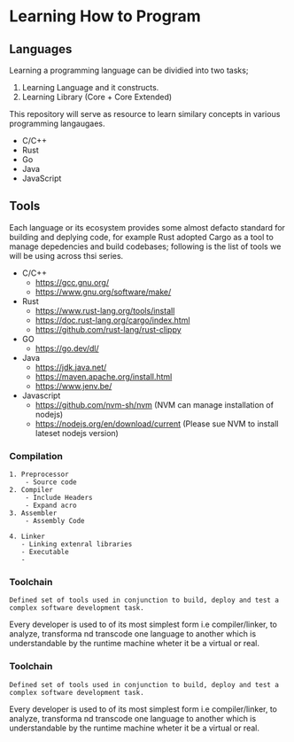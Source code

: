 # Learning How to Program

## Languages
Learning a programming language can be dividied into two tasks;

1. Learning Language and it constructs.
2. Learning Library (Core + Core Extended)
   
This repository will serve as resource to learn similary concepts in various programming langaugaes.
- C/C++
- Rust
- Go
- Java
- JavaScript
  
## Tools
Each language or its ecosystem provides some almost defacto standard for building and deplying code, for example Rust adopted Cargo as a tool to manage depedencies and build codebases; following is the list of tools we will be using across thsi series.

- C/C++
  - https://gcc.gnu.org/
  - https://www.gnu.org/software/make/
- Rust  
  - https://www.rust-lang.org/tools/install
  - https://doc.rust-lang.org/cargo/index.html
  - https://github.com/rust-lang/rust-clippy
- GO
  - https://go.dev/dl/
- Java
  - https://jdk.java.net/
  - https://maven.apache.org/install.html
  - https://www.jenv.be/
- Javascript
  - https://github.com/nvm-sh/nvm           (NVM can manage installation of nodejs)
  - https://nodejs.org/en/download/current  (Please sue NVM to install lateset nodejs version)
### Compilation
    
    1. Preprocessor
        - Source code
    2. Compiler
        - Include Headers
        - Expand acro
    3. Assembler
        - Assembly Code

    4. Linker
       - Linking extenral libraries
       - Executable 
       - 
### Toolchain
    Defined set of tools used in conjunction to build, deploy and test a complex software development task. 
Every developer is used to of its most simplest form i.e compiler/linker, to analyze, transforma nd transcode one language to another which is understandable by the runtime machine wheter it be a virtual or real.

### Toolchain
    Defined set of tools used in conjunction to build, deploy and test a complex software development task. 
Every developer is used to of its most simplest form i.e compiler/linker, to analyze, transforma nd transcode one language to another which is understandable by the runtime machine wheter it be a virtual or real.